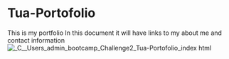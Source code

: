 # Tua-Portofolio
This is my portfolio
In this document it will have links to my about me and contact information
![_C__Users_admin_bootcamp_Challenge2_Tua-Portofolio_index html](https://user-images.githubusercontent.com/110849412/197695035-e9897d14-7751-4e8b-a9cf-226b0cc1a868.png)
